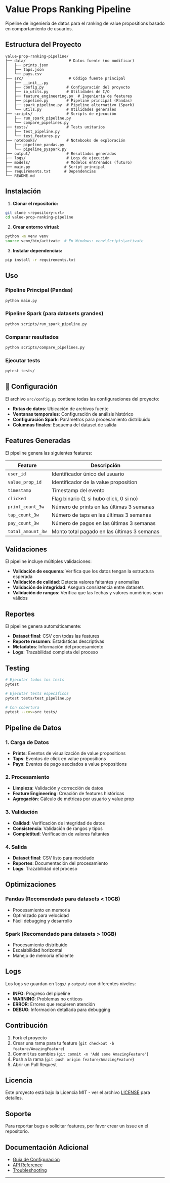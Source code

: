 # Value Props Ranking Pipeline

Pipeline de ingeniería de datos para el ranking de value propositions basado en comportamiento de usuarios.

## Estructura del Proyecto

```
value-prop-ranking-pipeline/
├── data/                   # Datos fuente (no modificar)
│   ├── prints.json
│   ├── taps.json
│   └── pays.csv
├── src/                    # Código fuente principal
│   ├── __init__.py
│   ├── config.py          # Configuración del proyecto
│   ├── io_utils.py        # Utilidades de I/O
│   ├── feature_engineering.py  # Ingeniería de features
│   ├── pipeline.py        # Pipeline principal (Pandas)
│   ├── spark_pipeline.py  # Pipeline alternativo (Spark)
│   └── utils.py           # Utilidades generales
├── scripts/               # Scripts de ejecución
│   ├── run_spark_pipeline.py
│   └── compare_pipelines.py
├── tests/                 # Tests unitarios
│   ├── test_pipeline.py
│   └── test_features.py
├── notebooks/             # Notebooks de exploración
│   ├── pipeline_pandas.py
│   └── pipeline_pyspark.py
├── output/                # Resultados generados
├── logs/                  # Logs de ejecución
├── models/                # Modelos entrenados (futuro)
├── main.py               # Script principal
├── requirements.txt      # Dependencias
└── README.md
```

## Instalación

1. **Clonar el repositorio:**
```bash
git clone <repository-url>
cd value-prop-ranking-pipeline
```

2. **Crear entorno virtual:**
```bash
python -m venv venv
source venv/bin/activate  # En Windows: venv\Scripts\activate
```

3. **Instalar dependencias:**
```bash
pip install -r requirements.txt
```

## Uso

### Pipeline Principal (Pandas)

```bash
python main.py
```

### Pipeline Spark (para datasets grandes)

```bash
python scripts/run_spark_pipeline.py
```

### Comparar resultados

```bash
python scripts/compare_pipelines.py
```

### Ejecutar tests

```bash
pytest tests/
```

## 🔧 Configuración

El archivo `src/config.py` contiene todas las configuraciones del proyecto:

- **Rutas de datos**: Ubicación de archivos fuente
- **Ventanas temporales**: Configuración de análisis histórico
- **Configuración Spark**: Parámetros para procesamiento distribuido
- **Columnas finales**: Esquema del dataset de salida

## Features Generadas

El pipeline genera las siguientes features:

| Feature | Descripción |
|---------|-------------|
| `user_id` | Identificador único del usuario |
| `value_prop_id` | Identificador de la value proposition |
| `timestamp` | Timestamp del evento |
| `clicked` | Flag binario (1 si hubo click, 0 si no) |
| `print_count_3w` | Número de prints en las últimas 3 semanas |
| `tap_count_3w` | Número de taps en las últimas 3 semanas |
| `pay_count_3w` | Número de pagos en las últimas 3 semanas |
| `total_amount_3w` | Monto total pagado en las últimas 3 semanas |

## Validaciones

El pipeline incluye múltiples validaciones:

- **Validación de esquema**: Verifica que los datos tengan la estructura esperada
- **Validación de calidad**: Detecta valores faltantes y anomalías
- **Validación de integridad**: Asegura consistencia entre datasets
- **Validación de rangos**: Verifica que las fechas y valores numéricos sean válidos

## Reportes

El pipeline genera automáticamente:

- **Dataset final**: CSV con todas las features
- **Reporte resumen**: Estadísticas descriptivas
- **Metadatos**: Información del procesamiento
- **Logs**: Trazabilidad completa del proceso

## Testing

```bash
# Ejecutar todos los tests
pytest

# Ejecutar tests específicos
pytest tests/test_pipeline.py

# Con cobertura
pytest --cov=src tests/
```

## Pipeline de Datos

### 1. Carga de Datos
- **Prints**: Eventos de visualización de value propositions
- **Taps**: Eventos de click en value propositions  
- **Pays**: Eventos de pago asociados a value propositions

### 2. Procesamiento
- **Limpieza**: Validación y corrección de datos
- **Feature Engineering**: Creación de features históricas
- **Agregación**: Cálculo de métricas por usuario y value prop

### 3. Validación
- **Calidad**: Verificación de integridad de datos
- **Consistencia**: Validación de rangos y tipos
- **Completitud**: Verificación de valores faltantes

### 4. Salida
- **Dataset final**: CSV listo para modelado
- **Reportes**: Documentación del procesamiento
- **Logs**: Trazabilidad del proceso

## Optimizaciones

### Pandas (Recomendado para datasets < 10GB)
- Procesamiento en memoria
- Optimizado para velocidad
- Fácil debugging y desarrollo

### Spark (Recomendado para datasets > 10GB)
- Procesamiento distribuido
- Escalabilidad horizontal
- Manejo de memoria eficiente

## Logs

Los logs se guardan en `logs/` y `output/` con diferentes niveles:

- **INFO**: Progreso del pipeline
- **WARNING**: Problemas no críticos
- **ERROR**: Errores que requieren atención
- **DEBUG**: Información detallada para debugging

## Contribución

1. Fork el proyecto
2. Crear una rama para tu feature (`git checkout -b feature/AmazingFeature`)
3. Commit tus cambios (`git commit -m 'Add some AmazingFeature'`)
4. Push a la rama (`git push origin feature/AmazingFeature`)
5. Abrir un Pull Request

## Licencia

Este proyecto está bajo la Licencia MIT - ver el archivo [LICENSE](LICENSE) para detalles.

## Soporte

Para reportar bugs o solicitar features, por favor crear un issue en el repositorio.

## Documentación Adicional

- [Guía de Configuración](docs/CONFIGURATION.md)
- [API Reference](docs/API.md)
- [Troubleshooting](docs/TROUBLESHOOTING.md)

---
